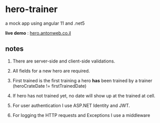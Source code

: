 # hero-trainer

 a mock app using angular 11 and .net5

 **live demo** : [hero.antonweb.co.il][1]

## notes

1. There are server-side and client-side validations.

2. All fields for a new hero are required.

3. First trained is the first training a hero **has** been trained by a trainer (heroCrateDate != firstTrainedDate)

4. If hero has not trained yet, no date will show up at the trained at cell.

5. For user authentication I use ASP.NET Identity and JWT.

6. For logging the HTTP requests and Exceptions I use a middleware

[1]: https://hero.antonweb.co.il "Live demo"
